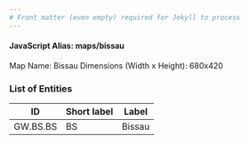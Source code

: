 ```yaml
---
# Front matter (even empty) required for Jekyll to process
---
```


#### JavaScript Alias: maps/bissau

Map Name: Bissau
Dimensions (Width x Height): 680x420

### List of Entities

| ID       | Short label | Label  |
| -------- | ----------- | ------ |
| GW.BS.BS | BS          | Bissau |
